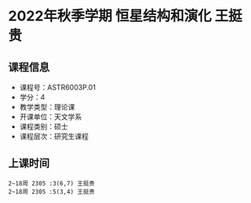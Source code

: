 # 2022年秋季学期 恒星结构和演化 王挺贵






## 课程信息

- 课程号：ASTR6003P.01
- 学分：4
- 教学类型：理论课
- 开课单位：天文学系
- 课程类别：硕士
- 课程层次：研究生课程

## 上课时间

```
2~18周 2305 :3(6,7) 王挺贵
2~18周 2305 :5(3,4) 王挺贵
```

